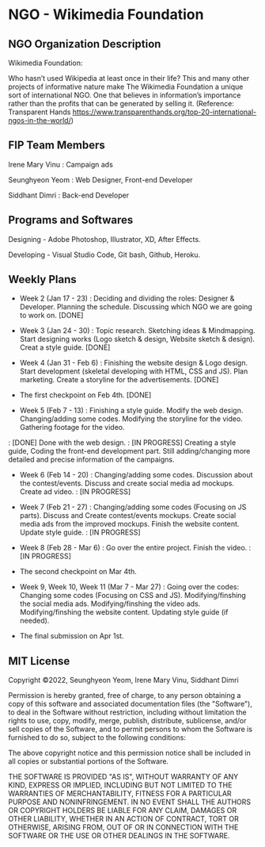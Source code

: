 # NGO - Wikimedia Foundation

## NGO Organization Description
Wikimedia Foundation:

Who hasn’t used Wikipedia at least once in their life? This and many other projects of informative nature make The Wikimedia Foundation a unique sort of international NGO. One that believes in information’s importance rather than the profits that can be generated by selling it.
(Reference: Transparent Hands https://www.transparenthands.org/top-20-international-ngos-in-the-world/)

## FIP Team Members

Irene Mary Vinu : Campaign ads

Seunghyeon  Yeom  : Web Designer, Front-end Developer

Siddhant Dimri  : Back-end Developer

## Programs and Softwares
Designing - Adobe Photoshop, Illustrator, XD, After Effects.

Developing - Visual Studio Code, Git bash, Github, Heroku.

## Weekly Plans
- Week 2 (Jan 17 - 23)
: Deciding and dividing the roles: Designer & Developer. Planning the schedule. Discussing which NGO we are going to work on. [DONE]

- Week 3 (Jan 24 - 30)
: Topic research. Sketching ideas & Mindmapping. Start designing works (Logo sketch & design, Website sketch & design). Creat a style guide. [DONE]

- Week 4 (Jan 31 - Feb 6)
: Finishing the website design & Logo design. Start development (skeletal developing with HTML, CSS and JS). Plan marketing. Create a storyline for the advertisements. [DONE]

- The first checkpoint on Feb 4th. [DONE]

- Week 5 (Feb 7 - 13)
: Finishing a style guide. Modify the web design. Changing/adding some codes. Modifying the storyline for the video. Gathering footage for the video.

: [DONE] Done with the web design.
: [IN PROGRESS] Creating a style guide, Coding the front-end development part. Still adding/changing more detailed and precise information of the campaigns.

- Week 6 (Feb 14 - 20)
: Changing/adding some codes. Discussion about the contest/events. Discuss and create social media ad mockups. Create ad video.
: [IN PROGRESS]

- Week 7 (Feb 21 - 27)
: Changing/adding some codes (Focusing on JS parts). Discuss and Create contest/events mockups. Create social media ads from the improved mockups. Finish the website content. Update style guide.
: [IN PROGRESS]

- Week 8 (Feb 28 - Mar 6)
: Go over the entire project. Finish the video.
: [IN PROGRESS]

- The second checkpoint on Mar 4th.

- Week 9, Week 10, Week 11 (Mar 7 - Mar 27)
: Going over the codes: Changing some codes (Focusing on CSS and JS). Modifying/finshing the social media ads. Modifying/finshing the video ads. Modifying/finshing the website content. Updating style guide (if needed).

- The final submission on Apr 1st.

## MIT License
Copyright ©2022, Seunghyeon Yeom, Irene Mary Vinu, Siddhant Dimri

Permission is hereby granted, free of charge, to any person obtaining a copy of this software and associated documentation files (the "Software"), to deal in the Software without restriction, including without limitation the rights to use, copy, modify, merge, publish, distribute, sublicense, and/or sell copies of the Software, and to permit persons to whom the Software is furnished to do so, subject to the following conditions:

The above copyright notice and this permission notice shall be included in all copies or substantial portions of the Software.

THE SOFTWARE IS PROVIDED "AS IS", WITHOUT WARRANTY OF ANY KIND, EXPRESS OR IMPLIED, INCLUDING BUT NOT LIMITED TO THE WARRANTIES OF MERCHANTABILITY, FITNESS FOR A PARTICULAR PURPOSE AND NONINFRINGEMENT. IN NO EVENT SHALL THE AUTHORS OR COPYRIGHT HOLDERS BE LIABLE FOR ANY CLAIM, DAMAGES OR OTHER LIABILITY, WHETHER IN AN ACTION OF CONTRACT, TORT OR OTHERWISE, ARISING FROM, OUT OF OR IN CONNECTION WITH THE SOFTWARE OR THE USE OR OTHER DEALINGS IN THE SOFTWARE.

